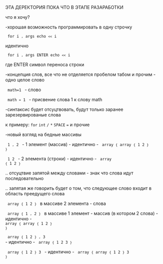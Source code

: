 ЭТА ДЕРЕКТОРИЯ ПОКА ЧТО В ЭТАПЕ РАЗАРАБОТКИ



что я хочу?

-хорошая возможность программировать в одну строчку

<code> for i `,` args echo `<<` i </code>
    
идентично
    
<code> for i `,` args ENTER echo `<<` i </code>

где ENTER символ переноса строки

-концепция слов, все что не отделяется пробелом табом и прочим - одно целое слово

<code> math=1 </code>   -   слово

<code> math `=` 1 </code>   -   присвение слова 1 к слову math

-синтаксис будет отсуцтвовать, будут только заранее зарезервированые слова

к примеру:   `for` `int` `/` `*` `SPACE` `=` и прочие

-новый взгляд на бедные массивы

<code> 1 `,` 2 </code>   -   1 элемент (массив)  -  идентично - <code> array `{` array `{` 1 2 `}` `}` </code>

<code> 1 2 </code>   -   2 элемента (строки)  -  идентично - <code> array `{` 1 2 `}` </code>

.. отсуцтвие запятой между словами - знак что слова идут последовательно

.. запятая же говорить будет о том, что следующее слово входит в область преедущего слова

<code> array `{` 1 2 `}` </code> в массиве 2 элемента - слова 

<code> array `{` 1 `,` 2 `}` </code> в массиве 1 элемент - массив (в котором 2 слова) - идентично -  <code> array `{` array `{` 1 2 `}` `}` </code>

<code> array `{` 1 2 `}` `,` 3 </code>  -  идентично  -   <code> array `{` 1 2 3 `}` </code>

<code> array `{` 1 2 `}` 3 </code>  - идентично  -  <code> array `{` array `{` 1 2 `}` 3 `}` </code>

